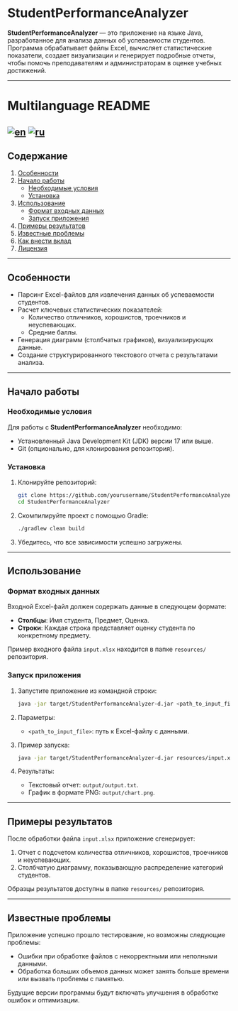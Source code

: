 # StudentPerformanceAnalyzer

**StudentPerformanceAnalyzer** — это приложение на языке Java, разработанное для анализа данных об успеваемости студентов. Программа обрабатывает файлы Excel, вычисляет статистические показатели, создает визуализации и генерирует подробные отчеты, чтобы помочь преподавателям и администраторам в оценке учебных достижений.

---
# Multilanguage README

[![en](https://img.shields.io/badge/lang-en-red.svg)](./README.en.md)
[![ru](https://img.shields.io/badge/lang-ru-green.svg)](./README.md)
---


## Содержание

1. [Особенности](#особенности)  
2. [Начало работы](#начало-работы)  
   - [Необходимые условия](#необходимые-условия)  
   - [Установка](#установка)  
3. [Использование](#использование)  
   - [Формат входных данных](#формат-входных-данных)  
   - [Запуск приложения](#запуск-приложения)  
4. [Примеры результатов](#примеры-результатов)  
5. [Известные проблемы](#известные-проблемы)  
6. [Как внести вклад](#как-внести-вклад)  
7. [Лицензия](#лицензия)  

---

## Особенности

- Парсинг Excel-файлов для извлечения данных об успеваемости студентов.
- Расчет ключевых статистических показателей:
  - Количество отличников, хорошистов, троечников и неуспевающих.
  - Средние баллы.
- Генерация диаграмм (столбчатых графиков), визуализирующих данные.
- Создание структурированного текстового отчета с результатами анализа.

---

## Начало работы

### Необходимые условия

Для работы с **StudentPerformanceAnalyzer** необходимо:
- Установленный Java Development Kit (JDK) версии 17 или выше.
- Git (опционально, для клонирования репозитория).

### Установка

1. Клонируйте репозиторий:
   ```bash
   git clone https://github.com/yourusername/StudentPerformanceAnalyzer.git
   cd StudentPerformanceAnalyzer
   ```

2. Скомпилируйте проект с помощью Gradle:
   ```bash
   ./gradlew clean build
   ```

3. Убедитесь, что все зависимости успешно загружены.

---

## Использование

### Формат входных данных

Входной Excel-файл должен содержать данные в следующем формате:
- **Столбцы**: Имя студента, Предмет, Оценка.
- **Строки**: Каждая строка представляет оценку студента по конкретному предмету.

Пример входного файла `input.xlsx` находится в папке `resources/` репозитория.

### Запуск приложения

1. Запустите приложение из командной строки:
   ```bash
   java -jar target/StudentPerformanceAnalyzer-d.jar <path_to_input_file>
   ```

2. Параметры:
   - `<path_to_input_file>`: путь к Excel-файлу с данными.

3. Пример запуска:
   ```bash
   java -jar target/StudentPerformanceAnalyzer-d.jar resources/input.xlsx
   ```

4. Результаты:
   - Текстовый отчет: `output/output.txt`.
   - График в формате PNG: `output/chart.png`.

---

## Примеры результатов

После обработки файла `input.xlsx` приложение сгенерирует:
1. Отчет с подсчетом количества отличников, хорошистов, троечников и неуспевающих.
2. Столбчатую диаграмму, показывающую распределение категорий студентов.

Образцы результатов доступны в папке `resources/` репозитория.

---

## Известные проблемы

Приложение успешно прошло тестирование, но возможны следующие проблемы:
- Ошибки при обработке файлов с некорректными или неполными данными.
- Обработка больших объемов данных может занять больше времени или вызвать проблемы с памятью.

Будущие версии программы будут включать улучшения в обработке ошибок и оптимизации.

